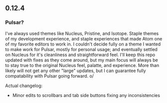 ## 0.12.4
### Pulsar?
I've always used themes like Nucleus, Pristine, and Isotope. Staple themes of my development experience, and staple experiences that made Atom one of my favorite editors to work in. I couldn't decide fully on a theme I wanted to make work for Pulsar, mostly for personal usage; and eventually settled on Nucleus for it's cleanliness and straightforward feel. I'll keep this repo updated with fixes as they come around, but my main focus will always be to stay true to the original Nucleus feel, palatte, and experience. More than likely will not get any other "large" updates, but I can guarantee fully compatability with Pulsar going forward. o/

Actual changelog:
- Minor edits to scrollbars and tab side buttons fixing any inconsistencies
